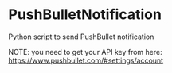 # PushBulletNotification
Python script to send PushBullet notification

NOTE: you need to get your API key from here: https://www.pushbullet.com/#settings/account
